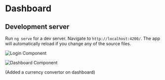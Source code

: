 # Dashboard

## Development server

Run `ng serve` for a dev server. Navigate to `http://localhost:4200/`. The app will automatically reload if you change any of the source files.


![Login Component](https://i.imgur.com/GJNm20I.png)

![Dashboard Component](https://i.imgur.com/6etiZl8.png)

(Added a currency convertor on dashboard)
